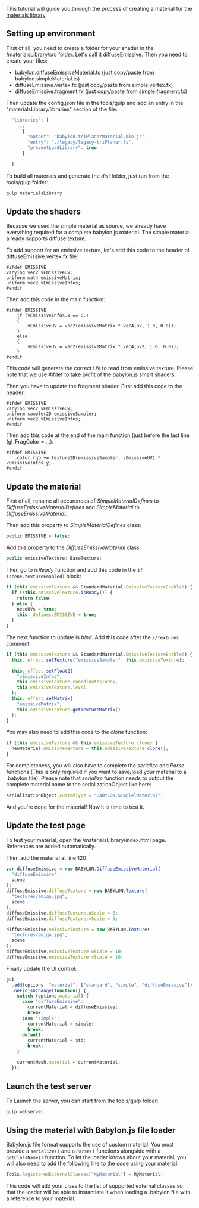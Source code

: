 This tutorial will guide you through the process of creating a material for the [materials library](https://github.com/BabylonJS/Babylon.js/tree/master/materialsLibrary)

## Setting up environment

First of all, you need to create a folder for your shader in the /materialsLibrary/src folder. Let's call it diffuseEmissive.
Then you need to create your files:

- babylon.diffuseEmissiveMaterial.ts (just copy/paste from babylon.simpleMaterial.ts)
- diffuseEmissive.vertex.fx (just copy/paste from simple.vertex.fx)
- diffuseEmissive.fragment.fx (just copy/paste from simple.fragment.fx)

Then update the config.json file in the tools/gulp and add an entry in the "materialsLibrary/libraries" section of the file:

```javascript
  "libraries": [
    ...
      {
        "output": "babylon.triPlanarMaterial.min.js",
        "entry": "./legacy/legacy-triPlanar.ts",
        "preventLoadLibrary": true
      }
      ...
  ]
```

To build all materials and generate the _dist_ folder, just run from the tools/gulp folder:

```bash
gulp materialsLibrary
```

## Update the shaders

Because we used the simple material as source, we already have everything required for a complete babylon.js material.
The simple material already supports diffuse texture.

To add support for an emissive texture, let's add this code to the header of diffuseEmissive.vertex.fx file:

```
#ifdef EMISSIVE
varying vec2 vEmissiveUV;
uniform mat4 emissiveMatrix;
uniform vec2 vEmissiveInfos;
#endif
```

Then add this code in the main function:

```
#ifdef EMISSIVE
	if (vEmissiveInfos.x == 0.)
	{
		vEmissiveUV = vec2(emissiveMatrix * vec4(uv, 1.0, 0.0));
	}
	else
	{
		vEmissiveUV = vec2(emissiveMatrix * vec4(uv2, 1.0, 0.0));
	}
#endif
```

This code will generate the correct UV to read from emissive texture. Please note that we use #ifdef to take profit of the babylon.js smart shaders.

Then you have to update the fragment shader. First add this code to the header:

```
#ifdef EMISSIVE
varying vec2 vEmissiveUV;
uniform sampler2D emissiveSampler;
uniform vec2 vEmissiveInfos;
#endif
```

Then add this code at the end of the main function (just before the last line (gl_FragColor = ...):

```
#ifdef EMISSIVE
	color.rgb += texture2D(emissiveSampler, vEmissiveUV) * vEmissiveInfos.y;
#endif
```

## Update the material

First of all, rename all occurences of _SimpleMaterialDefines_ to _DiffuseEmissiveMaterialDefines_ and _SimpleMaterial_ to _DiffuseEmissiveMaterial_.

Then add this property to _SimpleMaterialDefines_ class:

```javascript
public EMISSIVE = false;
```

Add this property to the _DiffuseEmissiveMaterial_ class:

```javascript
public emissiveTexture: BaseTexture;
```

Then go to _isReady_ function and add this code in the `if (scene.textureEnabled)` block:

```javascript
if (this.emissiveTexture && StandardMaterial.EmissiveTextureEnabled) {
  if (!this.emissiveTexture.isReady()) {
    return false;
  } else {
    needUVs = true;
    this._defines.EMISSIVE = true;
  }
}
```

The next function to update is _bind_. Add this code after the `//Textures` comment:

```javascript
if (this.emissiveTexture && StandardMaterial.EmissiveTextureEnabled) {
  this._effect.setTexture("emissiveSampler", this.emissiveTexture);

  this._effect.setFloat2(
    "vEmissiveInfos",
    this.emissiveTexture.coordinatesIndex,
    this.emissiveTexture.level
  );
  this._effect.setMatrix(
    "emissiveMatrix",
    this.emissiveTexture.getTextureMatrix()
  );
}
```

You may also need to add this code to the _clone_ function:

```javascript
if (this.emissiveTexture && this.emissiveTexture.clone) {
  newMaterial.emissiveTexture = this.emissiveTexture.clone();
}
```

For completeness, you will also have to complete the _serialize_ and _Parse_ functions (This is only required if you want to save/load your material to a .babylon file).
Please note that _serialize_ function needs to output the complete material name to the serializationObject like here:

```javascript
serializationObject.customType = "BABYLON.SimplelMaterial";
```

And you're done for the material! Now it is time to test it.

## Update the test page

To test your material, open the /materialsLibrary/index.html page. References are added automatically.

Then add the material at line 120:

```javascript
var diffuseEmissive = new BABYLON.DiffuseEmissiveMaterial(
  "diffuseEmissive",
  scene
);
diffuseEmissive.diffuseTexture = new BABYLON.Texture(
  "textures/amiga.jpg",
  scene
);
diffuseEmissive.diffuseTexture.uScale = 5;
diffuseEmissive.diffuseTexture.vScale = 5;

diffuseEmissive.emissiveTexture = new BABYLON.Texture(
  "textures/amiga.jpg",
  scene
);
diffuseEmissive.emissiveTexture.uScale = 10;
diffuseEmissive.emissiveTexture.vScale = 10;
```

Finally update the UI control:

```javascript
gui
  .add(options, "material", ["standard", "simple", "diffuseEmissive"])
  .onFinishChange(function() {
    switch (options.material) {
      case "diffuseEmissive":
        currentMaterial = diffuseEmissive;
        break;
      case "simple":
        currentMaterial = simple;
        break;
      default:
        currentMaterial = std;
        break;
    }

    currentMesh.material = currentMaterial;
  });
```

## Launch the test server

To Launch the server, you can start from the tools/gulp folder:

```bash
gulp webserver
```

## Using the material with Babylon.js file loader

Babylon.js file format supports the use of custom material. You must provide a `serialize()` and a `Parse()` functions alongside with a `getClassName()` function.
To let the loader knows about your material, you will also need to add the following line to the code using your material:

```javascript
Tools.RegisteredExternalClasses["MyMaterial"] = MyMaterial;
```

This code will add your class to the list of supported external classes so that the loader will be able to instantiate it when loading a .babylon file with a reference to your material.
